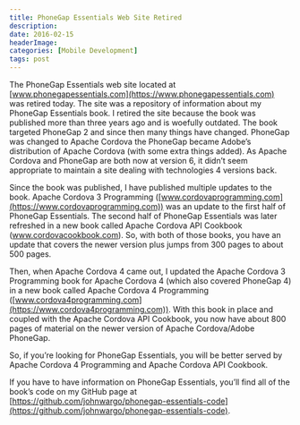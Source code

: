 ```yaml
---
title: PhoneGap Essentials Web Site Retired
description: 
date: 2016-02-15
headerImage: 
categories: [Mobile Development]
tags: post
---
```


The PhoneGap Essentials web site located at [www.phonegapessentials.com](https://www.phonegapessentials.com) was retired today. The site was a repository of information about my PhoneGap Essentials book. I retired the site because the book was published more than three years ago and is woefully outdated. The book targeted PhoneGap 2 and since then many things have changed. PhoneGap was changed to Apache Cordova the PhoneGap became Adobe’s distribution of Apache Cordova (with some extra things added). As Apache Cordova and PhoneGap are both now at version 6, it didn’t seem appropriate to maintain a site dealing with technologies 4 versions back.

Since the book was published, I have published multiple updates to the book. Apache Cordova 3 Programming ([www.cordovaprogramming.com](https://www.cordovaprogramming.com)) was an update to the first half of PhoneGap Essentials. The second half of PhoneGap Essentials was later refreshed in a new book called Apache Cordova API Cookbook (www.cordovacookbook.com). So, with both of those books, you have an update that covers the newer version plus jumps from 300 pages to about 500 pages.

Then, when Apache Cordova 4 came out, I updated the Apache Cordova 3 Programming book for Apache Cordova 4 (which also covered PhoneGap 4) in a new book called Apache Cordova 4 Programming ([www.cordova4programming.com](https://www.cordova4programming.com)). With this book in place and coupled with the Apache Cordova API Cookbook, you now have about 800 pages of material on the newer version of Apache Cordova/Adobe PhoneGap.

So, if you’re looking for PhoneGap Essentials, you will be better served by Apache Cordova 4 Programming and Apache Cordova API Cookbook.

If you have to have information on PhoneGap Essentials, you’ll find all of the book’s code on my GitHub page at [https://github.com/johnwargo/phonegap-essentials-code](https://github.com/johnwargo/phonegap-essentials-code).